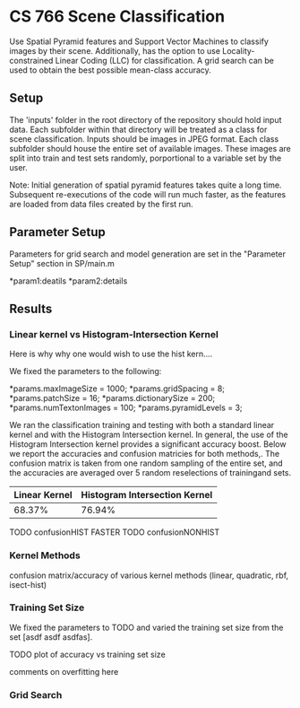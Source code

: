 # CS 766 Scene Classification

Use Spatial Pyramid features and Support Vector Machines to classify images by their scene. Additionally, has the option to use Locality-constrained Linear Coding (LLC) for classification. A grid search can be used to obtain the best possible mean-class accuracy.

## Setup
The 'inputs' folder in the root directory of the repository should hold input data. Each subfolder within that directory will be treated as a class for scene classification. Inputs should be images in JPEG format. Each class subfolder should house the entire set of available images. These images are split into train and test sets randomly, porportional to a variable set by the user. 

Note: Initial generation of spatial pyramid features takes quite a long time. Subsequent re-executions of the code will run much faster, as the features are loaded from data files created by the first run. 

## Parameter Setup

Parameters for grid search and model generation are set in the "Parameter Setup" section in SP/main.m

*param1:deatils
*param2:details

## Results
### Linear kernel vs Histogram-Intersection Kernel
Here is why why one would wish to use the hist kern....

We fixed the parameters to the following:

*params.maxImageSize = 1000;
*params.gridSpacing = 8;
*params.patchSize = 16;
*params.dictionarySize = 200;
*params.numTextonImages = 100;
*params.pyramidLevels = 3;

We ran the classification training and testing with both a standard linear kernel and with the Histogram Intersection kernel. In general, the use of the Histogram Intersection kernel provides a significant accuracy boost. Below we report the accuracies and confusion matricies for both methods,. The confusion matrix is taken from  one  random sampling of the entire set, and the accuracies are averaged over 5 random reselections of trainingand sets.

| Linear Kernel | Histogram Intersection Kernel |
|---------------|-------------------------------|
| 68.37%        | 76.94%                        |

  TODO confusionHIST
  FASTER
  TODO confusionNONHIST

### Kernel Methods

confusion matrix/accuracy of various kernel methods (linear, quadratic, rbf, isect-hist)
  
### Training Set Size
  We fixed the parameters to TODO and varied the training set size from the set [asdf asdf asdfas].
  
  TODO plot of accuracy vs training set size
  
  comments on overfitting here
  
### Grid Search
